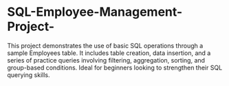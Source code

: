 # SQL-Employee-Management-Project-
This project demonstrates the use of basic SQL operations through a sample Employees table. It includes table creation, data insertion, and a series of practice queries involving filtering, aggregation, sorting, and group-based conditions. Ideal for beginners looking to strengthen their SQL querying skills.
